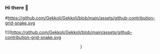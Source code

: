 ### Hi there 👋

<!--
**Gekkoli/Gekkoli** is a ✨ _special_ ✨ repository because its `README.md` (this file) appears on your GitHub profile.

Here are some ideas to get you started:

- 🔭 I’m currently working on ...
- 🌱 I’m currently learning ...
- 👯 I’m looking to collaborate on ...
- 🤔 I’m looking for help with ...
- 💬 Ask me about ...
- 📫 How to reach me: ...
- 😄 Pronouns: ...
- ⚡ Fun fact: ...
-->
#https://github.com/Gekkoli/Gekkoli/blob/main/assets/github-contribution-grid-snake.svg<p align="center">

![](https://github.com/Gekkoli/Gekkoli/blob/main/assets/github-contribution-grid-snake.svg<p align="center">)
</p >
